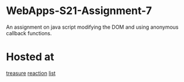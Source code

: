 # WebApps-S21-Assignment-7
An assignment on java script modifying the DOM and using anonymous callback functions.
# Hosted at
[treasure](treasure.html)
[reaction](reaction.html)
[list](listy.html)